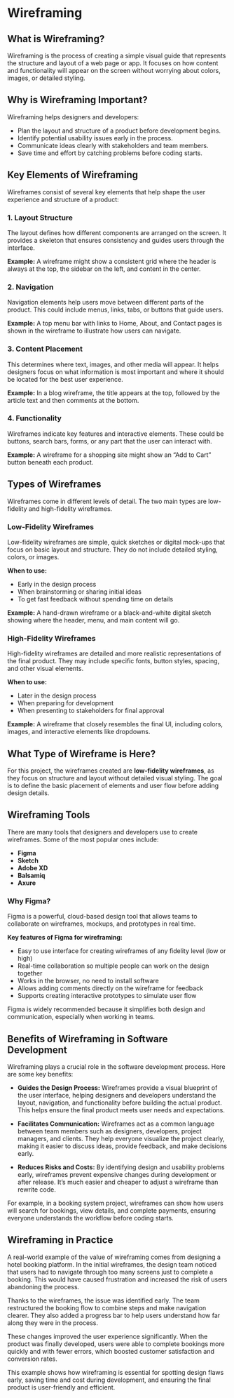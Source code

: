 # Wireframing

## What is Wireframing?

Wireframing is the process of creating a simple visual guide that represents the structure and layout of a web page or app. It focuses on how content and functionality will appear on the screen without worrying about colors, images, or detailed styling.

## Why is Wireframing Important?

Wireframing helps designers and developers:
- Plan the layout and structure of a product before development begins.
- Identify potential usability issues early in the process.
- Communicate ideas clearly with stakeholders and team members.
- Save time and effort by catching problems before coding starts.


## Key Elements of Wireframing

Wireframes consist of several key elements that help shape the user experience and structure of a product:

### 1. Layout Structure
The layout defines how different components are arranged on the screen. It provides a skeleton that ensures consistency and guides users through the interface.

**Example:** A wireframe might show a consistent grid where the header is always at the top, the sidebar on the left, and content in the center.

### 2. Navigation
Navigation elements help users move between different parts of the product. This could include menus, links, tabs, or buttons that guide users.

**Example:** A top menu bar with links to Home, About, and Contact pages is shown in the wireframe to illustrate how users can navigate.

### 3. Content Placement
This determines where text, images, and other media will appear. It helps designers focus on what information is most important and where it should be located for the best user experience.

**Example:** In a blog wireframe, the title appears at the top, followed by the article text and then comments at the bottom.

### 4. Functionality
Wireframes indicate key features and interactive elements. These could be buttons, search bars, forms, or any part that the user can interact with.

**Example:** A wireframe for a shopping site might show an “Add to Cart” button beneath each product. 

## Types of Wireframes

Wireframes come in different levels of detail. The two main types are low-fidelity and high-fidelity wireframes.

### Low-Fidelity Wireframes

Low-fidelity wireframes are simple, quick sketches or digital mock-ups that focus on basic layout and structure. They do not include detailed styling, colors, or images.

**When to use:**  
- Early in the design process  
- When brainstorming or sharing initial ideas  
- To get fast feedback without spending time on details  

**Example:** A hand-drawn wireframe or a black-and-white digital sketch showing where the header, menu, and main content will go.

### High-Fidelity Wireframes

High-fidelity wireframes are detailed and more realistic representations of the final product. They may include specific fonts, button styles, spacing, and other visual elements.

**When to use:**  
- Later in the design process  
- When preparing for development  
- When presenting to stakeholders for final approval  

**Example:** A wireframe that closely resembles the final UI, including colors, images, and interactive elements like dropdowns.

## What Type of Wireframe is Here?

For this project, the wireframes created are **low-fidelity wireframes**, as they focus on structure and layout without detailed visual styling. The goal is to define the basic placement of elements and user flow before adding design details.

## Wireframing Tools

There are many tools that designers and developers use to create wireframes. Some of the most popular ones include:

- **Figma**
- **Sketch**
- **Adobe XD**
- **Balsamiq**
- **Axure**

### Why Figma?

Figma is a powerful, cloud-based design tool that allows teams to collaborate on wireframes, mockups, and prototypes in real time. 

**Key features of Figma for wireframing:**
- Easy to use interface for creating wireframes of any fidelity level (low or high)
- Real-time collaboration so multiple people can work on the design together
- Works in the browser, no need to install software
- Allows adding comments directly on the wireframe for feedback
- Supports creating interactive prototypes to simulate user flow

Figma is widely recommended because it simplifies both design and communication, especially when working in teams. 

## Benefits of Wireframing in Software Development

Wireframing plays a crucial role in the software development process. Here are some key benefits:

- **Guides the Design Process:** Wireframes provide a visual blueprint of the user interface, helping designers and developers understand the layout, navigation, and functionality before building the actual product. This helps ensure the final product meets user needs and expectations.

- **Facilitates Communication:** Wireframes act as a common language between team members such as designers, developers, project managers, and clients. They help everyone visualize the project clearly, making it easier to discuss ideas, provide feedback, and make decisions early.

- **Reduces Risks and Costs:** By identifying design and usability problems early, wireframes prevent expensive changes during development or after release. It’s much easier and cheaper to adjust a wireframe than rewrite code.

For example, in a booking system project, wireframes can show how users will search for bookings, view details, and complete payments, ensuring everyone understands the workflow before coding starts.


## Wireframing in Practice

A real-world example of the value of wireframing comes from designing a hotel booking platform. In the initial wireframes, the design team noticed that users had to navigate through too many screens just to complete a booking. This would have caused frustration and increased the risk of users abandoning the process.

Thanks to the wireframes, the issue was identified early. The team restructured the booking flow to combine steps and make navigation clearer. They also added a progress bar to help users understand how far along they were in the process.

These changes improved the user experience significantly. When the product was finally developed, users were able to complete bookings more quickly and with fewer errors, which boosted customer satisfaction and conversion rates.

This example shows how wireframing is essential for spotting design flaws early, saving time and cost during development, and ensuring the final product is user-friendly and efficient.

